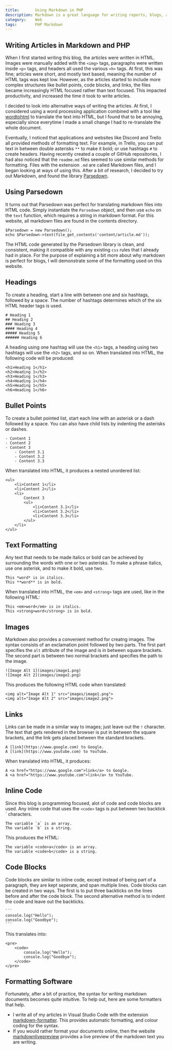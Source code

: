 ```yaml
---
title:       Using Markdown in PHP
description: Markdown is a great language for writing reports, blogs, and more without all the boilerplate code and syntax of HTML. In this tutorial, learn how to write in Markdown, and how to translate it into PHP using the Parsedown library.
category:    Web
tags:        PHP Markdown
---
```


## Writing Articles in Markdown and PHP

When I first started writing this blog, the articles were written in HTML. Images were manually added with the `<img>` tags, paragraphs were written inside `<p>` tags, and headers all used the various `<h>` tags. At first, this was fine; articles were short, and mostly text based, meaning the number of HTML tags was kept low. However, as the articles started to include more complex structures like bullet points, code blocks, and links, the files became increasingly HTML focused rather than text focused. This impacted productivity, and increased the time it took to write articles.

I decided to look into alternative ways of writing the articles. At first, I considered using a word processing application combined with a tool like [wordtohtml](https://wordhtml.com/) to translate the text into HTML, but I found that to be annoying, especially since everytime I made a small change I had to re-translate the whole document.

Eventually, I noticed that applications and websites like Discord and Trello all provided methods of formatting text. For example, in Trello, you can put text in between double asterisks `**` to make it bold; or use hashtags `#` to create headers. Having recently created a couple of GitHub repositories, I had also noticed that the `readme.md` files seemed to use similar methods for formatting. Files with the extension `.md` are called Markdown files, and I began looking at ways of using this. After a bit of research, I decided to try out Markdown, and found the library [Parsedown](https://github.com/erusev/parsedown).

## Using Parsedown

It turns out that Parsedown was perfect for translating markdown files into HTML code. Simply instantiate the `Parsedown` object, and then use `echo` on the `text` function, which requires a string in markdown format. For this website, all markdown files are found in the contents directory.

    $Parsedown = new Parsedown();
    echo $Parsedown->text(file_get_contents('content/article.md'));

The HTML code generated by the Parsedown library is clean, and consistent, making it compatible with any existing `css` rules that I already had in place. For the purpose of explaining a bit more about why markdown is perfect for blogs, I will demonstrate some of the formatting used on this website.

## Headings

To create a heading, start a line with between one and six hashtags, followed by a space. The number of hashtags determines which of the six HTML header tags is used.

    # Heading 1
    ## Heading 2
    ### Heading 3
    #### Heading 4
    ##### Heading 5
    ###### Heading 6

A heading using one hashtag will use the `<h1>` tags, a heading using two hashtags will use the `<h2>` tags, and so on. When translated into HTML, the following code will be produced:

    <h1>Heading 1</h1>
    <h2>Heading 1</h2>
    <h3>Heading 1</h3>
    <h4>Heading 1</h4>
    <h5>Heading 1</h5>
    <h6>Heading 1</h6>

## Bullet Points

To create a bullet pointed list, start each line with an asterisk or a dash followed by a space. You can also have child lists by indenting the asterisks or dashes.

    - Content 1
    - Content 2
    - Content 3
        - Content 3.1
        - Content 3.2
        - Content 3.3

When translated into HTML, it produces a nested unordered list:

    <ul>
        <li>Content 1</li>
        <li>Content 2</li>
        <li>
            Content 3
            <ul>
                <li>Content 3.1</li>
                <li>Content 3.2</li>
                <li>Content 3.3</li>
            </ul>
        </li>
    </ul>

## Text Formatting

Any text that needs to be made italics or bold can be achieved by surrounding the words with one or two asterisks. To make a phrase italics, use one asterisk, and to make it bold, use two.

    This *word* is in italics.
    This **word** is in bold.

When translated into HTML, the `<em>` and `<strong>` tags are used, like in the following HTML:

    This <em>word</em> is in italics.
    This <strong>word</strong> is in bold.

## Images

Markdown also provides a convenient method for creatng images. The syntax consists of an exclamation point followed by two parts. The first part specifies the `alt` attribute of the image and is in between square brackets. The second part is between two normal brackets and specifies the path to the image.

    ![Image Alt 1](images/image1.png)
    ![Image Alt 2](images/image2.png)

This produces the following HTML code when translated:

    <img alt="Image Alt 1" src="images/image1.png">
    <img alt="Image Alt 2" src="images/image2.png">

## Links

Links can be made in a similar way to images; just leave out the `!` character. The text that gets rendered in the browser is put in between the square brackets, and the link gets placed between the standard brackets.

    A [link](https://www.google.com) to Google.
    A [link](https://www.youtube.com) to YouTube.

When translated into HTML, it produces:

    A <a href="https://www.google.com">link</a> to Google.
    A <a href="https://www.youtube.com">link</a> to YouTube.

## Inline Code

Since this blog is programming focused, alot of code and code blocks are used. Any inline code that uses the `<code>` tags is put between two backtick ` characters.

    The variable `a` is an array.
    The variable `b` is a string.

This produces the HTML:

    The variable <code>a</code> is an array.
    The variable <code>b</code> is a string.

## Code Blocks

Code blocks are similar to inline code, except instead of being part of a paragraph, they are kept seperate, and span multiple lines. Code blocks can be created in two ways. The first is to put three backticks on the lines before and after the code block. The second alternative method is to indent the code and leave out the backticks.

    ```
    console.log("Hello");
    console.log("Goodbye");
    ```

This translates into:

    <pre>
        <code>
            console.log("Hello");
            console.log("Goodbye");
        </code>
    </pre>

## Formatting Software

Fortunately, after a bit of practice, the syntax for writing markdown documents becomes quite intuitive. To help out, here are some formatters that help.

* I write all of my articles in Visual Studio Code with the extension [markdown-formatter](https://marketplace.visualstudio.com/items?itemName=mervin.markdown-formatter). This provides automatic formatting, and colour coding for the syntax.
* If you would rather format your documents online, then the website [markdownlivepreview](https://markdownlivepreview.com/) provides a live preview of the markdown text you are writing.
